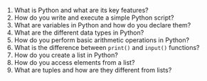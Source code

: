 1. What is Python and what are its key features?
2. How do you write and execute a simple Python script?
3. What are variables in Python and how do you declare them?
4. What are the different data types in Python?
5. How do you perform basic arithmetic operations in Python?
6. What is the difference between `print()` and `input()` functions?
7. How do you create a list in Python?
8. How do you access elements from a list?
9. What are tuples and how are they different from lists?